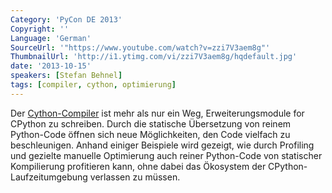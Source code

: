 ```yaml
---
Category: 'PyCon DE 2013'
Copyright: ''
Language: 'German'
SourceUrl: '"https://www.youtube.com/watch?v=zzi7V3aem8g"'
ThumbnailUrl: 'http://i1.ytimg.com/vi/zzi7V3aem8g/hqdefault.jpg'
date: '2013-10-15'
speakers: [Stefan Behnel]
tags: [compiler, cython, optimierung]
---
```

Der [Cython-Compiler](http://cython.org) ist mehr als nur ein Weg, Erweiterungsmodule for CPython zu schreiben. Durch die statische Übersetzung von reinem Python-Code öffnen sich neue Möglichkeiten, den Code vielfach zu beschleunigen. Anhand einiger Beispiele wird gezeigt, wie durch Profiling und gezielte manuelle Optimierung auch reiner Python-Code von statischer Kompilierung profitieren kann, ohne dabei das Ökosystem der CPython-Laufzeitumgebung verlassen zu müssen.
